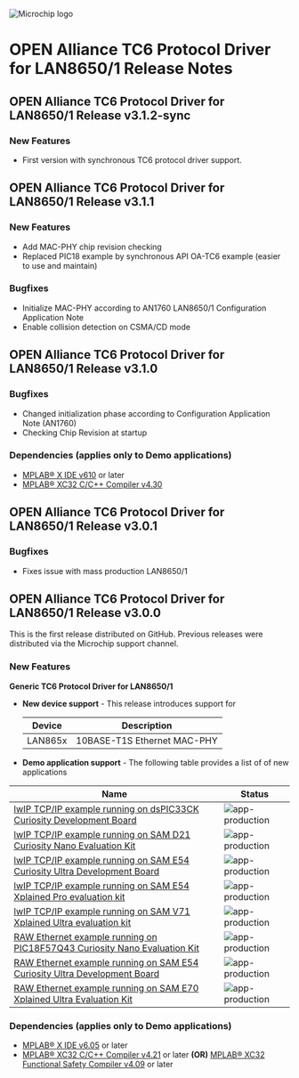 ![Microchip logo](https://raw.githubusercontent.com/wiki/Microchip-MPLAB-Harmony/Microchip-MPLAB-Harmony.github.io/images/microchip_logo.png)

# OPEN Alliance TC6 Protocol Driver for LAN8650/1 Release Notes

## OPEN Alliance TC6 Protocol Driver for LAN8650/1 Release v3.1.2-sync
### New Features

 - First version with synchronous TC6 protocol driver support.

## OPEN Alliance TC6 Protocol Driver for LAN8650/1 Release v3.1.1
### New Features

 - Add MAC-PHY chip revision checking
 - Replaced PIC18 example by synchronous API OA-TC6 example (easier to use and maintain)

### Bugfixes

 - Initialize MAC-PHY according to AN1760 LAN8650/1 Configuration Application Note
 - Enable collision detection on CSMA/CD mode

## OPEN Alliance TC6 Protocol Driver for LAN8650/1 Release v3.1.0

### Bugfixes

 - Changed initialization phase according to Configuration Application Note (AN1760)
 - Checking Chip Revision at startup

### Dependencies (applies only to Demo applications)

* [MPLAB® X IDE v610](https://www.microchip.com/mplab/mplab-x-ide) or later
* [MPLAB® XC32 C/C++ Compiler v4.30](https://www.microchip.com/mplab/compilers)
 
## OPEN Alliance TC6 Protocol Driver for LAN8650/1 Release v3.0.1

### Bugfixes

 - Fixes issue with mass production LAN8650/1

## OPEN Alliance TC6 Protocol Driver for LAN8650/1 Release v3.0.0

This is the first release distributed on GitHub. Previous releases were distributed via the Microchip support channel.

### New Features

**Generic TC6 Protocol Driver for LAN8650/1**


- **New device support** -
  This release introduces support for

    | Device    | Description             |
    | ------    | ------                  |
    | LAN865x   | 10BASE-T1S Ethernet MAC-PHY |

- **Demo application support** -
  The following table provides a list of of new applications

| Name                                                                      | Status                                                                                            |
| ---                                                                       | ---                                                                                               |
|[lwIP TCP/IP example running on dsPIC33CK Curiosity Development Board](examples/lwIP-dsPIC33CK_Curiosity/readme.md)  | ![app-production](https://img.shields.io/badge/application-production-brightgreen?style=plastic)  |
|[lwIP TCP/IP example running on SAM D21 Curiosity Nano Evaluation Kit](examples/lwIP-SAM-D21-Curiosity-Nano/readme.md)  | ![app-production](https://img.shields.io/badge/application-production-brightgreen?style=plastic)  |
|[lwIP TCP/IP example running on SAM E54 Curiosity Ultra Development Board](examples/lwIP-SAM-E54-Curiosity/readme.md)  | ![app-production](https://img.shields.io/badge/application-production-brightgreen?style=plastic)  |
|[lwIP TCP/IP example running on SAM E54 Xplained Pro evaluation kit](examples/lwIP-SAM-E54-xplained-pro/readme.md)  | ![app-production](https://img.shields.io/badge/application-production-brightgreen?style=plastic)  |
|[lwIP TCP/IP example running on SAM V71 Xplained Ultra evaluation kit](examples/lwIP-SAM-V71-xplained-pro/readme.md)  | ![app-production](https://img.shields.io/badge/application-production-brightgreen?style=plastic)  |
|[RAW Ethernet example running on PIC18F57Q43 Curiosity Nano Evaluation Kit](examples/noIP-PIC18-Curiosity-Nano/readme.md)  | ![app-production](https://img.shields.io/badge/application-production-brightgreen?style=plastic)  |
|[RAW Ethernet example running on SAM E54 Curiosity Ultra Development Board](examples/noIP-PIC18-Curiosity-Nano/readme.md)  | ![app-production](https://img.shields.io/badge/application-production-brightgreen?style=plastic)  |
|[RAW Ethernet example running on SAM E70 Xplained Ultra Evaluation Kit](examples/noIP-SAM-E70-Xplained/readme.md)  | ![app-production](https://img.shields.io/badge/application-production-brightgreen?style=plastic)  |

### Dependencies (applies only to Demo applications)

* [MPLAB® X IDE v6.05](https://www.microchip.com/mplab/mplab-x-ide) or later
* [MPLAB® XC32 C/C++ Compiler v4.21](https://www.microchip.com/mplab/compilers) or later
**(OR)** [MPLAB® XC32 Functional Safety Compiler v4.09](https://www.microchip.com/mplab/compilers) or later
